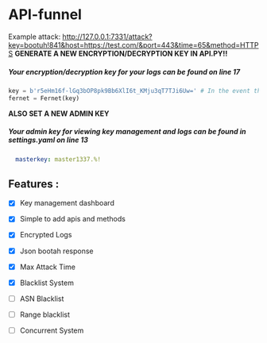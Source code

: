# API-funnel
Example attack: http://127.0.0.1:7331/attack?key=bootuh!841&host=https://test.com/&port=443&time=65&method=HTTPS
**GENERATE A NEW ENCRYPTION/DECRYPTION KEY IN API.PY!!**
##### Your encryption/decryption key for your logs can be found on line 17
```python
key = b'r5eHm16f-lGq3bOP8pk9Bb6XlI6t_KMju3qT7TJi6Uw=' # In the event that this key gets leaked, all your logs can be decrypted by anyone
fernet = Fernet(key)
```

**ALSO SET A NEW ADMIN KEY**
##### Your admin key for viewing key management and logs can be found in settings.yaml on line 13
```yaml
  masterkey: master1337.%!
```

## Features : 
- [x] Key management dashboard
- [x] Simple to add apis and methods
- [x] Encrypted Logs
- [x] Json bootah response
- [x] Max Attack Time
- [x] Blacklist System

- [ ] ASN Blacklist
- [ ] Range blacklist
- [ ] Concurrent System  
